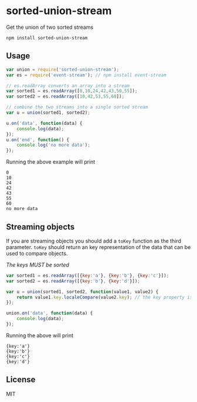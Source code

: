 # sorted-union-stream

Get the union of two sorted streams

	npm install sorted-union-stream

## Usage

``` js
var union = require('sorted-union-stream');
var es = require('event-stream'); // npm install event-stream

// es.readArray converts an array into a stream
var sorted1 = es.readArray([0,10,24,42,43,50,55]);
var sorted2 = es.readArray([10,42,53,55,60]);

// combine the two streams into a single sorted stream
var u = union(sorted1, sorted2);

u.on('data', function(data) {
	console.log(data);
});
u.on('end', function() {
	console.log('no more data');
});
```

Running the above example will print

```
0
10
24
42
43
55
60
no more data
```

## Streaming objects

If you are streaming objects you should add a `toKey` function as the third parameter.
`toKey` should return an key representation of the data that can be used to compare objects.

_The keys MUST be sorted_

``` js
var sorted1 = es.readArray([{key:'a'}, {key:'b'}, {key:'c'}]);
var sorted2 = es.readArray([{key:'b'}, {key:'d'}]);

var u = union(sorted1, sorted2, function(value1, value2) {
	return value1.key.localeCompare(value2.key); // the key property is sorted
});

union.on('data', function(data) {
	console.log(data);
});
```

Running the above will print

```
{key:'a'}
{key:'b'}
{key:'c'}
{key:'d'}
```

## License

MIT
